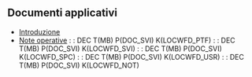 ## Documenti applicativi
- [Introduzione](Sorgenti/MB/DOC/LOCWFD_A)
- [Note operative](Sorgenti/MB/DOC/LOCWFD_C)
 :  : DEC T(MB) P(DOC_SVI) K(LOCWFD_PTF)
 :  : DEC T(MB) P(DOC_SVI) K(LOCWFD_SVI)
 :  : DEC T(MB) P(DOC_SVI) K(LOCWFD_SPC)
 :  : DEC T(MB) P(DOC_SVI) K(LOCWFD_USR)
 :  : DEC T(MB) P(DOC_SVI) K(LOCWFD_NOT)
